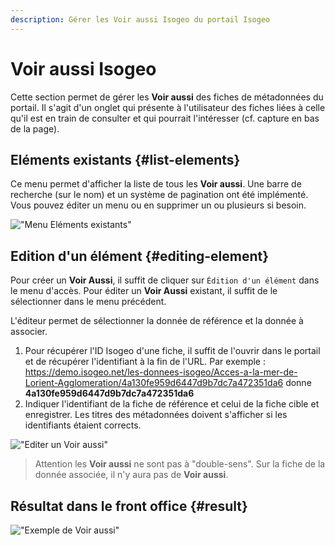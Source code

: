 ```yaml
---
description: Gérer les Voir aussi Isogeo du portail Isogeo
---
```

# Voir aussi Isogeo

Cette section permet de gérer les **Voir aussi** des fiches de métadonnées du portail.
Il s'agit d'un onglet qui présente à l'utilisateur des fiches liées à celle qu'il est en train de consulter et qui pourrait l'intéresser (cf. capture en bas de la page).

## Eléments existants {#list-elements}

Ce menu permet d'afficher la liste de tous les **Voir aussi**. Une barre de recherche (sur le nom) et un système de pagination ont été implémenté. Vous pouvez éditer un menu ou en supprimer un ou plusieurs si besoin.

!["Menu Eléments existants"](/assets/back_list_saw.png)

## Edition d'un élément {#editing-element}

Pour créer un **Voir Aussi**, il suffit de cliquer sur `Édition d'un élément` dans le menu d'accès. Pour éditer un **Voir Aussi** existant, il suffit de le sélectionner dans le menu précédent.

L'éditeur permet de sélectionner la donnée de référence et la donnée à associer.

1. Pour récupérer l'ID Isogeo d'une fiche, il suffit de l'ouvrir dans le portail et de récupérer l'identifiant à la fin de l'URL. Par exemple : https://demo.isogeo.net/les-donnees-isogeo/Acces-a-la-mer-de-Lorient-Agglomeration/4a130fe959d6447d9b7dc7a472351da6 donne **4a130fe959d6447d9b7dc7a472351da6**
2. Indiquer l'identifiant de la fiche de référence et celui de la fiche cible et enregistrer. Les titres des métadonnées doivent s'afficher si les identifiants étaient corrects.


!["Editer un Voir aussi"](/assets/back_edit_saw.png)

> Attention les **Voir aussi** ne sont pas à "double-sens". Sur la fiche de la donnée associée, il n'y aura pas de **Voir aussi**.

## Résultat dans le front office {#result}

!["Exemple de  Voir aussi"](/assets/front_metadata_isogeo_saw.png)
